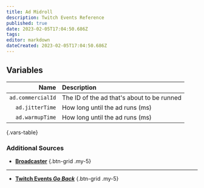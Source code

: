 ```yaml
---
title: Ad Midroll
description: Twitch Events Reference
published: true
date: 2023-02-05T17:04:50.686Z
tags: 
editor: markdown
dateCreated: 2023-02-05T17:04:50.686Z
---
```


## Variables
Name | Description
----:|:------------
`ad.commercialId` | The ID of the ad that's about to be runned
`ad.jitterTime` | How long until the ad runs (ms)
`ad.warmupTime` | How long until the ad runs (ms)
{.vars-table}

### Additional Sources
* [<i class="mdi mdi-account text--twitch"></i>**Broadcaster**](/en/Platforms/Twitch/Events/General/Broadcaster)
{.btn-grid .my-5}

---

- [<i class="mdi mdi-chevron-left"></i>**Twitch Events *Go Back***](/en/Platforms/Twitch/Events)
{.btn-grid .my-5}